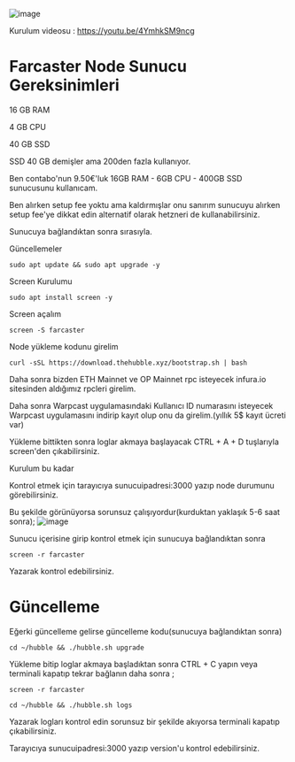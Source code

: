 ![image](https://github.com/DoganSoley/farcaster-node/assets/110679236/0db04e12-cd8d-4738-94b3-1dcf6d0294ff)

Kurulum videosu : https://youtu.be/4YmhkSM9ncg

# Farcaster Node Sunucu Gereksinimleri

16 GB RAM

4 GB CPU

40 GB SSD

SSD 40 GB demişler ama 200den fazla kullanıyor.

Ben contabo'nun 9.50€'luk 16GB RAM - 6GB CPU - 400GB SSD sunucusunu kullanıcam.

Ben alırken setup fee yoktu ama kaldırmışlar onu sanırım sunucuyu alırken setup fee'ye dikkat edin alternatif olarak hetzneri de kullanabilirsiniz.

Sunucuya bağlandıktan sonra sırasıyla.

Güncellemeler

```
sudo apt update && sudo apt upgrade -y 
``` 

Screen Kurulumu

```
sudo apt install screen -y 
```
Screen açalım
```
screen -S farcaster
```
Node yükleme kodunu girelim 

```
curl -sSL https://download.thehubble.xyz/bootstrap.sh | bash
```

Daha sonra bizden ETH Mainnet ve OP Mainnet rpc isteyecek infura.io sitesinden aldığımız rpcleri girelim.

Daha sonra Warpcast uygulamasındaki Kullanıcı ID numarasını isteyecek Warpcast uygulamasını indirip kayıt olup onu da girelim.(yıllık 5$ kayıt ücreti var)

Yükleme bittikten sonra loglar akmaya başlayacak CTRL + A + D tuşlarıyla screen'den çıkabilirsiniz.

Kurulum bu kadar 

Kontrol etmek için tarayıcıya sunucuipadresi:3000 yazıp node durumunu görebilirsiniz.

Bu şekilde görünüyorsa sorunsuz çalışıyordur(kurduktan yaklaşık 5-6 saat sonra);
![image](https://github.com/user-attachments/assets/9f2671be-207d-456f-bbe4-5d57aacbd0f6)



Sunucu içerisine girip kontrol etmek için sunucuya bağlandıktan sonra 
```
screen -r farcaster
```
Yazarak kontrol edebilirsiniz.


# Güncelleme

Eğerki güncelleme gelirse güncelleme kodu(sunucuya bağlandıktan sonra)

```
cd ~/hubble && ./hubble.sh upgrade
```
Yükleme bitip loglar akmaya başladıktan sonra CTRL + C yapın veya terminali kapatıp tekrar bağlanın daha sonra ;
```
screen -r farcaster
```
```
cd ~/hubble && ./hubble.sh logs
```

Yazarak logları kontrol edin sorunsuz bir şekilde akıyorsa terminali kapatıp çıkabilirsiniz.

Tarayıcıya sunucuipadresi:3000 yazıp version'u kontrol edebilirsiniz.

